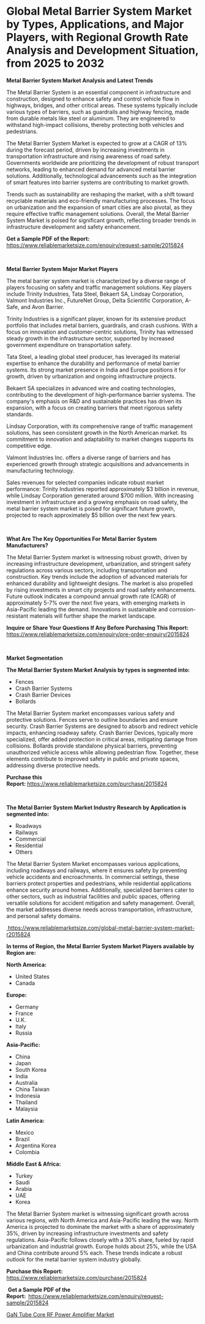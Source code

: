 <p><h1>Global Metal Barrier System Market by Types, Applications, and Major Players, with Regional Growth Rate Analysis and Development Situation, from 2025 to 2032</h1></p><p><strong>Metal Barrier System Market Analysis and Latest Trends</strong></p>
<p><p>The Metal Barrier System is an essential component in infrastructure and construction, designed to enhance safety and control vehicle flow in highways, bridges, and other critical areas. These systems typically include various types of barriers, such as guardrails and highway fencing, made from durable metals like steel or aluminum. They are engineered to withstand high-impact collisions, thereby protecting both vehicles and pedestrians.</p><p>The Metal Barrier System Market is expected to grow at a CAGR of 13% during the forecast period, driven by increasing investments in transportation infrastructure and rising awareness of road safety. Governments worldwide are prioritizing the development of robust transport networks, leading to enhanced demand for advanced metal barrier solutions. Additionally, technological advancements such as the integration of smart features into barrier systems are contributing to market growth. </p><p>Trends such as sustainability are reshaping the market, with a shift toward recyclable materials and eco-friendly manufacturing processes. The focus on urbanization and the expansion of smart cities are also pivotal, as they require effective traffic management solutions. Overall, the Metal Barrier System Market is poised for significant growth, reflecting broader trends in infrastructure development and safety enhancement.</p></p>
<p><strong>Get a Sample PDF of the Report:&nbsp;</strong> <a href="https://www.reliablemarketsize.com/enquiry/request-sample/2015824?utm_campaign=3447&utm_medium=2&utm_source=Github&utm_content=ia&utm_term=29032025&utm_id=metal-barrier-system">https://www.reliablemarketsize.com/enquiry/request-sample/2015824</a></p>
<p>&nbsp;</p>
<p><strong>Metal Barrier System Major Market Players</strong></p>
<p><p>The metal barrier system market is characterized by a diverse range of players focusing on safety and traffic management solutions. Key players include Trinity Industries, Tata Steel, Bekaert SA, Lindsay Corporation, Valmont Industries Inc., FutureNet Group, Delta Scientific Corporation, A-Safe, and Avon Barrier.</p><p>Trinity Industries is a significant player, known for its extensive product portfolio that includes metal barriers, guardrails, and crash cushions. With a focus on innovation and customer-centric solutions, Trinity has witnessed steady growth in the infrastructure sector, supported by increased government expenditure on transportation safety.</p><p>Tata Steel, a leading global steel producer, has leveraged its material expertise to enhance the durability and performance of metal barrier systems. Its strong market presence in India and Europe positions it for growth, driven by urbanization and ongoing infrastructure projects.</p><p>Bekaert SA specializes in advanced wire and coating technologies, contributing to the development of high-performance barrier systems. The company's emphasis on R&D and sustainable practices has driven its expansion, with a focus on creating barriers that meet rigorous safety standards.</p><p>Lindsay Corporation, with its comprehensive range of traffic management solutions, has seen consistent growth in the North American market. Its commitment to innovation and adaptability to market changes supports its competitive edge.</p><p>Valmont Industries Inc. offers a diverse range of barriers and has experienced growth through strategic acquisitions and advancements in manufacturing technology. </p><p>Sales revenues for selected companies indicate robust market performance: Trinity Industries reported approximately $3 billion in revenue, while Lindsay Corporation generated around $700 million. With increasing investment in infrastructure and a growing emphasis on road safety, the metal barrier system market is poised for significant future growth, projected to reach approximately $5 billion over the next few years.</p></p>
<p>&nbsp;</p>
<p><strong>What Are The Key Opportunities For Metal Barrier System Manufacturers?</strong></p>
<p><p>The Metal Barrier System market is witnessing robust growth, driven by increasing infrastructure development, urbanization, and stringent safety regulations across various sectors, including transportation and construction. Key trends include the adoption of advanced materials for enhanced durability and lightweight designs. The market is also propelled by rising investments in smart city projects and road safety enhancements. Future outlook indicates a compound annual growth rate (CAGR) of approximately 5-7% over the next five years, with emerging markets in Asia-Pacific leading the demand. Innovations in sustainable and corrosion-resistant materials will further shape the market landscape.</p></p>
<p><strong>Inquire or Share Your Questions If Any Before Purchasing This Report:</strong> <a href="https://www.reliablemarketsize.com/enquiry/pre-order-enquiry/2015824?utm_campaign=3447&utm_medium=2&utm_source=Github&utm_content=ia&utm_term=29032025&utm_id=metal-barrier-system">https://www.reliablemarketsize.com/enquiry/pre-order-enquiry/2015824</a></p>
<p>&nbsp;</p>
<p><strong>Market Segmentation</strong></p>
<p><strong>The Metal Barrier System Market Analysis by types is segmented into:</strong></p>
<p><ul><li>Fences</li><li>Crash Barrier Systems</li><li>Crash Barrier Devices</li><li>Bollards</li></ul></p>
<p><p>The Metal Barrier System market encompasses various safety and protective solutions. Fences serve to outline boundaries and ensure security. Crash Barrier Systems are designed to absorb and redirect vehicle impacts, enhancing roadway safety. Crash Barrier Devices, typically more specialized, offer added protection in critical areas, mitigating damage from collisions. Bollards provide standalone physical barriers, preventing unauthorized vehicle access while allowing pedestrian flow. Together, these elements contribute to improved safety in public and private spaces, addressing diverse protective needs.</p></p>
<p><strong>Purchase this Report:&nbsp;</strong><a href="https://www.reliablemarketsize.com/purchase/2015824?utm_campaign=3447&utm_medium=2&utm_source=Github&utm_content=ia&utm_term=29032025&utm_id=metal-barrier-system">https://www.reliablemarketsize.com/purchase/2015824</a></p>
<p>&nbsp;</p>
<p><strong>The Metal Barrier System Market Industry Research by Application is segmented into:</strong></p>
<p><ul><li>Roadways</li><li>Railways</li><li>Commercial</li><li>Residential</li><li>Others</li></ul></p>
<p><p>The Metal Barrier System Market encompasses various applications, including roadways and railways, where it ensures safety by preventing vehicle accidents and encroachments. In commercial settings, these barriers protect properties and pedestrians, while residential applications enhance security around homes. Additionally, specialized barriers cater to other sectors, such as industrial facilities and public spaces, offering versatile solutions for accident mitigation and safety management. Overall, the market addresses diverse needs across transportation, infrastructure, and personal safety domains.</p></p>
<p><a href="https://www.reliablemarketsize.com/global-metal-barrier-system-market-r2015824?utm_campaign=3447&utm_medium=2&utm_source=Github&utm_content=ia&utm_term=29032025&utm_id=metal-barrier-system">&nbsp;https://www.reliablemarketsize.com/global-metal-barrier-system-market-r2015824</a></p>
<p><strong>In terms of Region, the Metal Barrier System Market Players available by Region are:</strong></p>
<p>
    <p> <strong> North America: </strong>
        <ul>
            <li>United States</li>
            <li>Canada</li>
        </ul>
        </p> 
    <p> <strong> Europe: </strong>
        <ul>
            <li>Germany</li>
            <li>France</li>
            <li>U.K.</li>
            <li>Italy</li>
            <li>Russia</li>
        </ul>
        </p> 
    <p> <strong> Asia-Pacific: </strong>
        <ul>
            <li>China</li>
            <li>Japan</li>
            <li>South Korea</li>
            <li>India</li>
            <li>Australia</li>
            <li>China Taiwan</li>
            <li>Indonesia</li>
            <li>Thailand</li>
            <li>Malaysia</li>
        </ul>
        </p> 
    <p> <strong> Latin America: </strong>
        <ul>
            <li>Mexico</li>
            <li>Brazil</li>
            <li>Argentina Korea</li>
            <li>Colombia</li>
        </ul>
        </p> 
    <p> <strong> Middle East & Africa: </strong>
        <ul>
            <li>Turkey</li>
            <li>Saudi</li>
            <li>Arabia</li>
            <li>UAE</li>
            <li>Korea</li>
        </ul>
    </p>
    </p>
<p><p>The Metal Barrier System market is witnessing significant growth across various regions, with North America and Asia-Pacific leading the way. North America is projected to dominate the market with a share of approximately 35%, driven by increasing infrastructure investments and safety regulations. Asia-Pacific follows closely with a 30% share, fueled by rapid urbanization and industrial growth. Europe holds about 25%, while the USA and China contribute around 5% each. These trends indicate a robust outlook for the metal barrier system industry globally.</p></p>
<p><strong>Purchase this Report: </strong><a href="https://www.reliablemarketsize.com/purchase/2015824?utm_campaign=3447&utm_medium=2&utm_source=Github&utm_content=ia&utm_term=29032025&utm_id=metal-barrier-system">https://www.reliablemarketsize.com/purchase/2015824</a></p>
<p>&nbsp;<strong>Get a Sample PDF of the Report:&nbsp;&nbsp;</strong><a href="https://www.reliablemarketsize.com/enquiry/request-sample/2015824?utm_campaign=3447&utm_medium=2&utm_source=Github&utm_content=ia&utm_term=29032025&utm_id=metal-barrier-system">https://www.reliablemarketsize.com/enquiry/request-sample/2015824</a></p>
<p><strong></strong></p>
<p><p><a href="https://github.com/prantoblouin/Market-Research-Report-List-1/blob/main/gan-tube-core-rf-power-amplifier-market.md?utm_campaign=3447&utm_medium=2&utm_source=Github&utm_content=ia&utm_term=29032025&utm_id=metal-barrier-system">GaN Tube Core RF Power Amplifier Market</a></p></p>